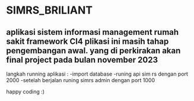 # SIMRS_BRILIANT
aplikasi sistem informasi management rumah sakit framework CI4
plikasi ini masih tahap pengembangan awal. yang di perkirakan akan final project pada bulan november 2023
---------------------------
langkah running aplikasi :
-import database
-runing api sim rs dengan port 2000
-setelah berjalan runing simrs admin dengan port 1000

happy coding :)
